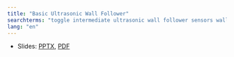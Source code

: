 ```yaml
---
title: "Basic Ultrasonic Wall Follower"
searchterms: "toggle intermediate ultrasonic wall follower sensors wall_follower ultrasonic_wall_follower basic_ultrasonic_wall_follower"
lang: "en"
---
```

 <ul>
 <li class="ng-binding">Slides:
 <a href="translations/en-us/intermediate/UltrasonicWallFollow.pptx">PPTX</a>,
 <a href="translations/en-us/intermediate/UltrasonicWallFollow.pdf">PDF</a>
 </li>
 </ul>
